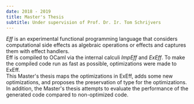 ```yaml
---
date: 2018 - 2019
title: Master's Thesis
subtitle: Under supervision of Prof. Dr. Ir. Tom Schrijvers
---
```

_Eff_ is an experimental functional programming language that considers computational side effects as algebraic operations or effects and captures them with effect handlers.  
Eff is compiled to OCaml via the internal calculi _ImpEff_ and _ExEff_.
To make the compiled code run as fast as possible, optimizations were made to ExEff.  
This Master's thesis maps the optimizations in ExEff, adds some new optimizations, and proposes the preservation of type for the optimizations.
In addition, the Master's thesis attempts to evaluate the performance of the generated code compared to non-optimized code.
